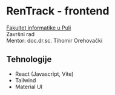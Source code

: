 # RenTrack - frontend

[Fakultet informatike u Puli](https://fipu.unipu.hr/) <br>
Završni rad <br>
Mentor: doc.dr.sc. Tihomir Orehovački

## Tehnologije

- React (Javascript, Vite)
- Tailwind
- Material UI
